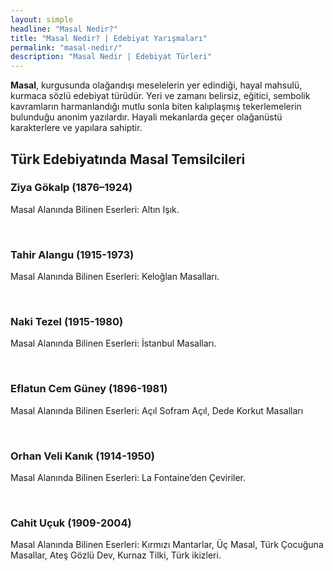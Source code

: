 ```yaml
---
layout: simple
headline: "Masal Nedir?"
title: "Masal Nedir? | Edebiyat Yarışmaları"
permalink: "masal-nedir/"
description: "Masal Nedir | Edebiyat Türleri"
---
```

<strong>Masal</strong>, kurgusunda olağandışı meselelerin yer edindiği, hayal mahsulü, kurmaca sözlü edebiyat türüdür. Yeri ve zamanı belirsiz, eğitici, sembolik kavramların harmanlandığı mutlu sonla biten kalıplaşmış tekerlemelerin bulunduğu anonim yazılardır. Hayali mekanlarda geçer olağanüstü karakterlere ve yapılara sahiptir.
<h2>Türk Edebiyatında Masal Temsilcileri</h2>
<h3>Ziya Gökalp (1876–1924)</h3>
<p>Masal Alanında Bilinen Eserleri: Altın Işık.</p><br>
<h3>Tahir Alangu (1915-1973)</h3>
<p>Masal Alanında Bilinen Eserleri: Keloğlan Masalları.</p><br>
<h3>Naki Tezel (1915-1980)</h3>
<p>Masal Alanında Bilinen Eserleri: İstanbul Masalları.</p><br>
<h3>Eflatun Cem Güney (1896-1981)</h3>
<p>Masal Alanında Bilinen Eserleri: Açıl Sofram Açıl, Dede Korkut Masalları</p><br>
<h3>Orhan Veli Kanık (1914-1950)</h3>
<p>Masal Alanında Bilinen Eserleri: La Fontaine’den Çeviriler.</p><br>
<h3>Cahit Uçuk (1909-2004)</h3>
<p>Masal Alanında Bilinen Eserleri: Kırmızı Mantarlar, Üç Masal, Türk Çocuğuna Masallar, Ateş Gözlü Dev, Kurnaz Tilki, Türk ikizleri.</p><br>

